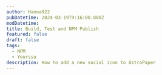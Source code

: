 ```yaml
---
author: Hanna922
pubDatetime: 2024-03-19T9:16:00.000Z
modDatetime:
title: Build, Test and NPM Publish
featured: false
draft: false
tags:
  - NPM
  - Yourssu
description: How to add a new social icon to AstroPaper
---
```


